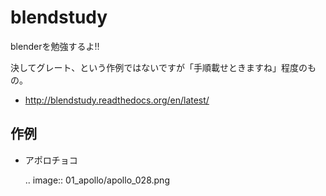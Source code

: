 blendstudy
==========

blenderを勉強するよ!!

決してグレート、という作例ではないですが「手順載せときますね」程度のもの。

   * http://blendstudy.readthedocs.org/en/latest/

作例
------

   * アポロチョコ

      .. image:: 01_apollo/apollo_028.png
         